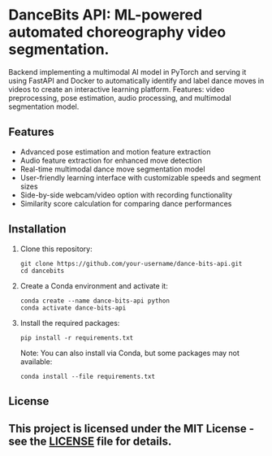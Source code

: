 # DanceBits API: ML-powered automated choreography video segmentation. 

Backend implementing a multimodal AI model in PyTorch and serving it using FastAPI and Docker to automatically identify and label dance moves in videos to create an interactive learning platform. Features: video preprocessing, pose estimation, audio processing, and multimodal segmentation model.

## Features

- Advanced pose estimation and motion feature extraction
- Audio feature extraction for enhanced move detection
- Real-time multimodal dance move segmentation model
- User-friendly learning interface with customizable speeds and segment sizes
- Side-by-side webcam/video option with recording functionality
- Similarity score calculation for comparing dance performances
  
## Installation


1. Clone this repository:
   ```
   git clone https://github.com/your-username/dance-bits-api.git
   cd dancebits
   ```

2. Create a Conda environment and activate it:
   ```
   conda create --name dance-bits-api python
   conda activate dance-bits-api
   ```

3. Install the required packages:
   ```
   pip install -r requirements.txt
   ```

   Note: You can also install via Conda, but some packages may not available:
   ```
   conda install --file requirements.txt
   ```

## License

This project is licensed under the MIT License - see the [LICENSE](LICENSE) file for details.
---
